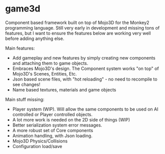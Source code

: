 # game3d
Component based framework built on top of Mojo3D for the Monkey2 programming language.
Still very early in development and missing tons of features, but I want to ensure the features below are working very well before adding anything else.

Main features:
- Add gameplay and new features by simply creating new components and attaching them to game objects.
- Embraces Mojo3D's design. The Component system works "on top" of Mojo3D's Scenes, Entities, Etc.
- Json based scene files, with "hot reloading" - no need to recompile to see changes!
- Name based textures, materials and game objects

Main stuff missing:
- Player system (WIP). Will allow the same components to be used on AI controlled or Player controlled objects.
- A lot more work is needed on the 2D side of things (WIP)
- Better serialization system error messages.
- A more robust set of Core components
- Animation handling, with Json loading.
- Mojo3D Physics/Collisions
- Configuration load/save

